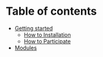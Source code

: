 # Table of contents

* [Getting started](README.md)
  * [How to Installation](readme/how-to-installation.md)
  * [How to Participate](readme/how-to-participate.md)
* [Modules](modules.md)
